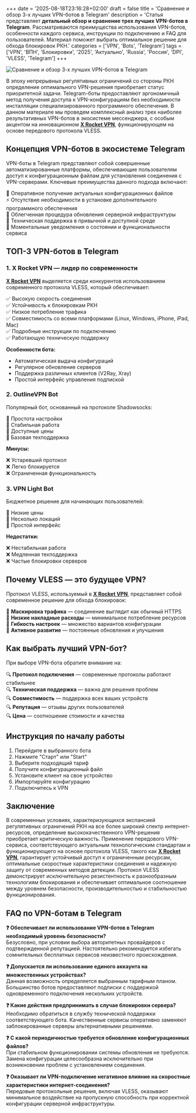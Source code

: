 +++
date = '2025-08-18T23:16:28+02:00'
draft = false
title = 'Сравнение и обзор 3-х лучших VPN-ботов в Telegram'
description = 'Статья представляет **детальный обзор и сравнение трех лучших VPN-ботов в Telegram**. Рассматриваются преимущества использования VPN-ботов, особенности каждого сервиса, инструкции по подключению и FAQ для пользователей. Материал поможет выбрать оптимальное решение для обхода блокировок РКН.'
categories = ['VPN', 'Bots', 'Telegram']
tags = ['VPN', 'ВПН', 'Блокировки', '2025', 'Актуально', 'Russia', 'Россия', 'DPI', 'VLESS', 'Telegram']
+++

![Сравнение и обзор 3-х лучших VPN-ботов в Telegram](https://ladyfly-content.fra1.cdn.digitaloceanspaces.com/9F1F611D-56C6-4476-96F5-E7D4A007DA76.jpeg)

В эпоху непрерывных регулятивных ограничений со стороны РКН определение оптимального VPN-решения приобретает статус приоритетной задачи. Telegram-боты предоставляют эргономичный метод получения доступа к VPN-конфигурациям без необходимости инсталляции специализированного программного обеспечения. В данном материале мы проведем комплексный анализ трех наиболее результативных VPN-ботов в экосистеме мессенджера, с особым акцентом на инновационном **[X Rocket VPN](https://t.me/X_Rocket_VPN_bot?start=ref-b-9)**, функционирующем на основе передового протокола VLESS.

## Концепция VPN-ботов в экосистеме Telegram

VPN-боты в Telegram представляют собой совершенные автоматизированные платформы, обеспечивающие пользователям доступ к конфигурационным файлам для установления соединения с VPN-серверами. Ключевые преимущества данного подхода включают:

🚀 Оперативное получение актуальных конфигурационных файлов  
⚡ Отсутствие необходимости в установке дополнительного программного обеспечения  
🔄 Облегченная процедура обновления серверной инфраструктуры  
💬 Техническая поддержка в привычной и доступной среде  
🎯 Моментальные уведомления о состоянии и функциональности сервиса

## ТОП-3 VPN-ботов в Telegram

### 1. X Rocket VPN — лидер по современности

**[X Rocket VPN](https://t.me/X_Rocket_VPN_bot?start=ref-b-9)** выделяется среди конкурентов использованием современного протокола VLESS, который обеспечивает:

✅ Высокую скорость соединения  
✅ Устойчивость к блокировкам РКН  
✅ Низкое потребление трафика  
✅ Совместимость со всеми платформами (Linux, Windows, iPhone, iPad, Mac)  
✅ Подробные инструкции по подключению  
✅ Работающую техническую поддержку  

**Особенности бота:**

- Автоматическая выдача конфигураций
- Регулярное обновление серверов
- Поддержка различных клиентов (V2Ray, Xray)
- Простой интерфейс управления подпиской

### 2. OutlineVPN Bot

Популярный бот, основанный на протоколе Shadowsocks:

🔹 Простота настройки  
🔹 Стабильная работа  
🔹 Доступные цены  
🔹 Базовая техподдержка  

**Минусы:**

❌ Устаревший протокол  
❌ Легко блокируется  
❌ Ограниченная функциональность  

### 3. VPN Light Bot

Бюджетное решение для начинающих пользователей:

🔸 Низкие цены  
🔸 Несколько локаций  
🔸 Простой интерфейс  

**Недостатки:**

❌ Нестабильная работа  
❌ Медленная техподдержка  
❌ Частые блокировки серверов  

## Почему VLESS — это будущее VPN?

Протокол VLESS, используемый в **[X Rocket VPN](https://t.me/X_Rocket_VPN_bot?start=ref-b-9)**, представляет собой современное решение для обхода блокировок:

🎯 **Маскировка трафика** — соединение выглядит как обычный HTTPS  
🎯 **Низкие накладные расходы** — минимальное потребление ресурсов  
🎯 **Гибкость настроек** — множество вариантов конфигурации  
🎯 **Активное развитие** — постоянные обновления и улучшения  

## Как выбрать лучший VPN-бот?

При выборе VPN-бота обратите внимание на:

🔍 **Протокол подключения** — современные протоколы работают стабильнее  
🔍 **Техническая поддержка** — важна для решения проблем  
🔍 **Совместимость** — поддержка всех ваших устройств  
🔍 **Репутация** — отзывы других пользователей  
🔍 **Цена** — соотношение стоимости и качества  

## Инструкция по началу работы

1. Перейдите в выбранного бота
2. Нажмите "Старт" или "Start"
3. Выберите подходящий тариф
4. Получите конфигурационный файл
5. Установите клиент на свое устройство
6. Импортируйте конфигурацию
7. Подключитесь к VPN

## Заключение

В современных условиях, характеризующихся экспансией регулятивных ограничений РКН на все более широкий спектр интернет-ресурсов, определение высококачественного VPN-решения приобретает критическую важность. Применение передового VPN-сервиса, соответствующего актуальным технологическим стандартам и функционирующего на основе протокола VLESS, такого как **[X Rocket VPN](https://t.me/X_Rocket_VPN_bot?start=ref-b-9)**, гарантирует устойчивый доступ к ограниченным ресурсам, оптимальные скоростные характеристики соединения и надежную защиту от современных методов детекции. Протокол VLESS демонстрирует исключительную резистентность к разнообразным технологиям блокирования и обеспечивает оптимальное соотношение между уровнем безопасности, производительностью и стабильностью функционирования.

## FAQ по VPN-ботам в Telegram

**❓ Обеспечивает ли использование VPN-ботов в Telegram необходимый уровень безопасности?**  
Безусловно, при условии выбора авторитетных провайдеров с подтвержденной репутацией. Настоятельно рекомендуется избегать сомнительных бесплатных сервисов неизвестного происхождения.

**❓ Допускается ли использование единого аккаунта на множественных устройствах?**  
Данная возможность определяется выбранным тарифным планом. Большинство ботов предоставляют подписки с поддержкой одновременного подключения нескольких устройств.

**❓ Какие действия предпринимать в случае блокировки сервера?**  
Необходимо обратиться в службу технической поддержки соответствующего бота. Качественные сервисы оперативно заменяют заблокированные серверы альтернативными решениями.

**❓ С какой периодичностью требуется обновление конфигурационных файлов?**  
При стабильном функционировании системы обновления не требуются. Замена конфигурации целесообразна исключительно при возникновении проблем с установлением соединения.

**❓ Оказывает ли VPN-подключение негативное влияние на скоростные характеристики интернет-соединения?**  
Передовые протокольные решения, включая VLESS, оказывают минимальное воздействие на пропускную способность при корректной конфигурации серверной инфраструктуры.